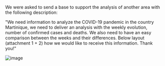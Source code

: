 We were asked to send a base to support the analysis of another area with the following
description:

"We need information to analyze the COVID-19 pandemic in the country Martinique, we need
to deliver an analysis with the weekly evolution, number of confirmed cases and deaths. We
also need to have an easy comparison between the weeks and their differences. Below layout
(attachment 1 + 2) how we would like to receive this information. Thank you!"

![image](https://user-images.githubusercontent.com/99370492/200467266-6a8bdca7-886e-4d06-82c0-3d57f58f0727.png)
